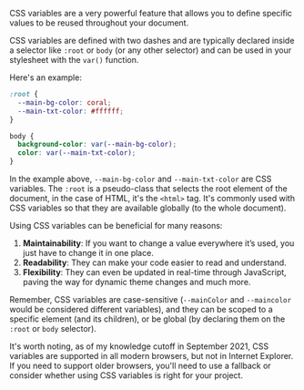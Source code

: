 CSS variables are a very powerful feature that allows you to define specific values to be reused throughout your document.

CSS variables are defined with two dashes and are typically declared inside a selector like `:root` or `body` (or any other selector) and can be used in your stylesheet with the `var()` function.

Here's an example:

```css
:root {
  --main-bg-color: coral;
  --main-txt-color: #ffffff;
}

body {
  background-color: var(--main-bg-color);
  color: var(--main-txt-color);
}
```

In the example above, `--main-bg-color` and `--main-txt-color` are CSS variables. The `:root` is a pseudo-class that selects the root element of the document, in the case of HTML, it's the `<html>` tag. It's commonly used with CSS variables so that they are available globally (to the whole document).

Using CSS variables can be beneficial for many reasons:

1. **Maintainability**: If you want to change a value everywhere it’s used, you just have to change it in one place.
2. **Readability**: They can make your code easier to read and understand.
3. **Flexibility**: They can even be updated in real-time through JavaScript, paving the way for dynamic theme changes and much more.

Remember, CSS variables are case-sensitive (`--mainColor` and `--maincolor` would be considered different variables), and they can be scoped to a specific element (and its children), or be global (by declaring them on the `:root` or `body` selector).

It's worth noting, as of my knowledge cutoff in September 2021, CSS variables are supported in all modern browsers, but not in Internet Explorer. If you need to support older browsers, you'll need to use a fallback or consider whether using CSS variables is right for your project.